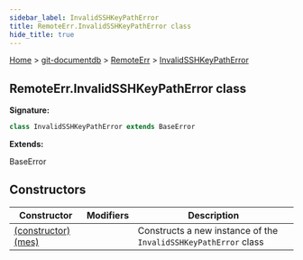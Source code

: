 ```yaml
---
sidebar_label: InvalidSSHKeyPathError
title: RemoteErr.InvalidSSHKeyPathError class
hide_title: true
---
```


[Home](./index.md) &gt; [git-documentdb](./git-documentdb.md) &gt; [RemoteErr](./git-documentdb.remoteerr.md) &gt; [InvalidSSHKeyPathError](./git-documentdb.remoteerr.invalidsshkeypatherror.md)

## RemoteErr.InvalidSSHKeyPathError class

<b>Signature:</b>

```typescript
class InvalidSSHKeyPathError extends BaseError 
```
<b>Extends:</b>

BaseError

## Constructors

|  Constructor | Modifiers | Description |
|  --- | --- | --- |
|  [(constructor)(mes)](./git-documentdb.remoteerr.invalidsshkeypatherror._constructor_.md) |  | Constructs a new instance of the <code>InvalidSSHKeyPathError</code> class |

